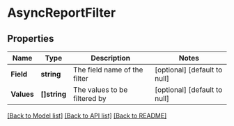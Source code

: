 # AsyncReportFilter

## Properties
Name | Type | Description | Notes
------------ | ------------- | ------------- | -------------
**Field** | **string** | The field name of the filter | [optional] [default to null]
**Values** | **[]string** | The values to be filtered by | [optional] [default to null]

[[Back to Model list]](../README.md#documentation-for-models) [[Back to API list]](../README.md#documentation-for-api-endpoints) [[Back to README]](../README.md)

